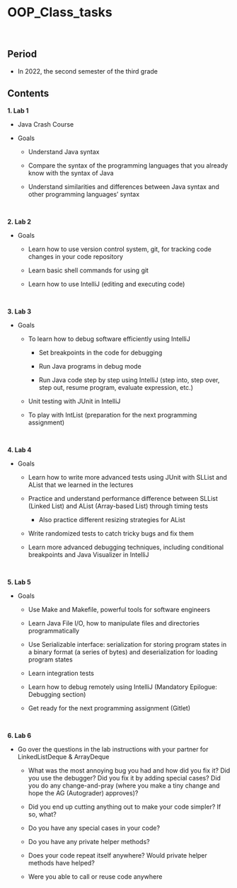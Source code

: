 # OOP_Class_tasks
<br/>

## Period

- In 2022, the second semester of the third grade


## Contents

**1. Lab 1**

- Java Crash Course

- Goals

  - Understand Java syntax
  
  - Compare the syntax of the programming languages that you already know with the syntax of Java
  
  - Understand similarities and differences between Java syntax and other programming languages’ syntax
<br/>

**2. Lab 2**

- Goals

  - Learn how to use version control system, git, for tracking code changes in your code repository

  - Learn basic shell commands for using git
  
  - Learn how to use IntelliJ (editing and executing code)
<br/> 

**3. Lab 3**

- Goals

  - To learn how to debug software efficiently using IntelliJ
  
    - Set breakpoints in the code for debugging
    
    - Run Java programs in debug mode
    
    - Run Java code step by step using IntelliJ (step into, step over, step out, resume program, evaluate expression, etc.)

  - Unit testing with JUnit in IntelliJ
  
  - To play with IntList (preparation for the next programming assignment)
<br/>

**4. Lab 4**

- Goals

  - Learn how to write more advanced tests using JUnit with SLList and AList that we learned in the lectures

  - Practice and understand performance difference between SLList (Linked List) and AList (Array-based List) through timing tests
  
    - Also practice different resizing strategies for AList
  
  - Write randomized tests to catch tricky bugs and fix them
  
  - Learn more advanced debugging techniques, including conditional breakpoints and Java Visualizer in IntelliJ
<br/>

**5. Lab 5**

- Goals

  - Use Make and Makefile, powerful tools for software engineers

  - Learn Java File I/O, how to manipulate files and directories programmatically
  
  - Use Serializable interface: serialization for storing program states in a binary format (a series of bytes) and deserialization for loading program states
  
  - Learn integration tests
  
  - Learn how to debug remotely using IntelliJ (Mandatory Epilogue: Debugging section)
  
  - Get ready for the next programming assignment (Gitlet)
<br/>

**6. Lab 6**

- Go over the questions in the lab instructions with your partner for LinkedListDeque & ArrayDeque

  - What was the most annoying bug you had and how did you fix it? Did you use the debugger? 
    Did you fix it by adding special cases? Did you do any change-and-pray (where you make a tiny 
    change and hope the AG (Autograder) approves)?
    
  - Did you end up cutting anything out to make your code simpler? If so, what?
  
  - Do you have any special cases in your code?
  
  - Do you have any private helper methods?
  
  - Does your code repeat itself anywhere? Would private helper methods have helped?
  
  - Were you able to call or reuse code anywhere
